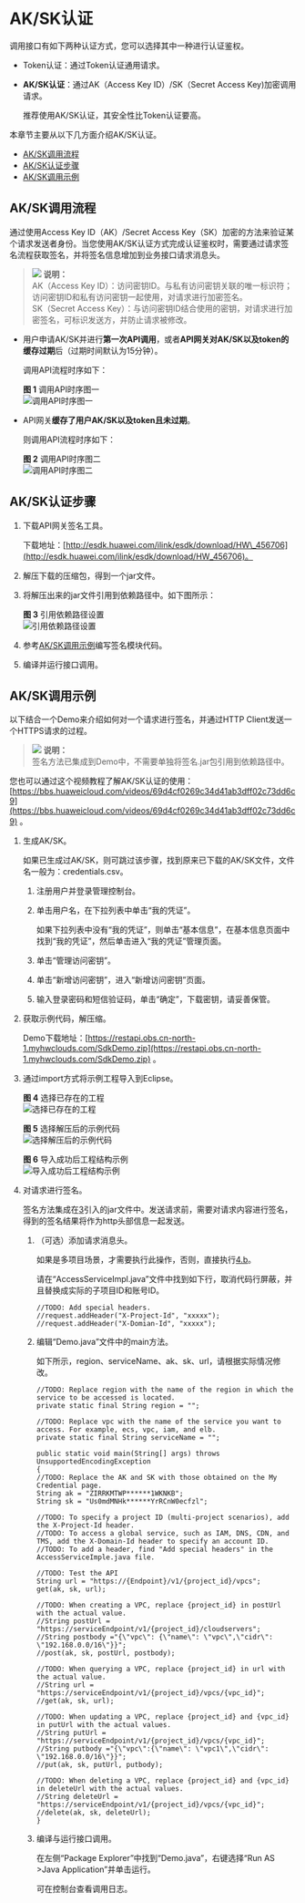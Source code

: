 # AK/SK认证<a name="ZH-CN_TOPIC_0146955886"></a>

调用接口有如下两种认证方式，您可以选择其中一种进行认证鉴权。

-   Token认证：通过Token认证通用请求。
-   **AK/SK认证**：通过AK（Access Key ID）/SK（Secret Access Key\)加密调用请求。

    推荐使用AK/SK认证，其安全性比Token认证要高。


本章节主要从以下几方面介绍AK/SK认证。

-   [AK/SK调用流程](#section193951126134615)
-   [AK/SK认证步骤](#section1563113011189)
-   [AK/SK调用示例](#section199977285218)

## AK/SK调用流程<a name="section193951126134615"></a>

通过使用Access Key ID（AK）/Secret Access Key（SK）加密的方法来验证某个请求发送者身份。当您使用AK/SK认证方式完成认证鉴权时，需要通过请求签名流程获取签名，并将签名信息增加到业务接口请求消息头。

>![](public_sys-resources/icon-note.gif) **说明：**   
>AK（Access Key ID）：访问密钥ID。与私有访问密钥关联的唯一标识符；访问密钥ID和私有访问密钥一起使用，对请求进行加密签名。  
>SK（Secret Access Key）：与访问密钥ID结合使用的密钥，对请求进行加密签名，可标识发送方，并防止请求被修改。  

-   用户申请AK/SK并进行**第一次API调用**，或者**API网关对AK/SK以及token的缓存过期**后（过期时间默认为15分钟）。

    调用API流程时序如下：

    **图 1**  调用API时序图一<a name="fig4213134555515"></a>  
    ![](figures/调用API时序图一.png "调用API时序图一")

-   API网关**缓存了用户AK/SK以及token且未过期**。

    则调用API流程时序如下：

    **图 2**  调用API时序图二<a name="fig18421944195716"></a>  
    ![](figures/调用API时序图二.png "调用API时序图二")


## AK/SK认证步骤<a name="section1563113011189"></a>

1.  下载API网关签名工具。

    下载地址：[http://esdk.huawei.com/ilink/esdk/download/HW\_456706](http://esdk.huawei.com/ilink/esdk/download/HW_456706)。

2.  解压下载的压缩包，得到一个jar文件。
3.  将解压出来的jar文件引用到依赖路径中。如下图所示：

    **图 3**  引用依赖路径设置<a name="fig1511913941815"></a>  
    ![](figures/引用依赖路径设置.png "引用依赖路径设置")

4.  参考[AK/SK调用示例](#section199977285218)编写签名模块代码。
5.  编译并运行接口调用。

## AK/SK调用示例<a name="section199977285218"></a>

以下结合一个Demo来介绍如何对一个请求进行签名，并通过HTTP Client发送一个HTTPS请求的过程。

>![](public_sys-resources/icon-note.gif) **说明：**   
>签名方法已集成到Demo中，不需要单独将签名.jar包引用到依赖路径中。  

您也可以通过这个视频教程了解AK/SK认证的使用：[https://bbs.huaweicloud.com/videos/69d4cf0269c34d41ab3dff02c73dd6c9](https://bbs.huaweicloud.com/videos/69d4cf0269c34d41ab3dff02c73dd6c9)  。

1.  生成AK/SK。

    如果已生成过AK/SK，则可跳过该步骤，找到原来已下载的AK/SK文件，文件名一般为：credentials.csv。

    1.  注册用户并登录管理控制台。
    2.  单击用户名，在下拉列表中单击“我的凭证”。

        如果下拉列表中没有“我的凭证”，则单击“基本信息”，在基本信息页面中找到“我的凭证”，然后单击进入“我的凭证”管理页面。


    1.  单击“管理访问密钥”。
    2.  单击“新增访问密钥”，进入“新增访问密钥”页面。
    3.  输入登录密码和短信验证码，单击“确定”，下载密钥，请妥善保管。

2.  获取示例代码，解压缩。

    Demo下载地址：[https://restapi.obs.cn-north-1.myhwclouds.com/SdkDemo.zip](https://restapi.obs.cn-north-1.myhwclouds.com/SdkDemo.zip)  。

3.  <a name="li19564155663214"></a>通过import方式将示例工程导入到Eclipse。

    **图 4**  选择已存在的工程<a name="fig16546145205014"></a>  
    ![](figures/选择已存在的工程.png "选择已存在的工程")

    **图 5**  选择解压后的示例代码<a name="fig767232218519"></a>  
    ![](figures/选择解压后的示例代码.png "选择解压后的示例代码")

    **图 6**  导入成功后工程结构示例<a name="fig159778103242"></a>  
    ![](figures/导入成功后工程结构示例.png "导入成功后工程结构示例")

4.  对请求进行签名。

    签名方法集成在[3](#li19564155663214)引入的jar文件中。发送请求前，需要对请求内容进行签名，得到的签名结果将作为http头部信息一起发送。

    1.  （可选）添加请求消息头。

        如果是多项目场景，才需要执行此操作，否则，直接执行[4.b](#li1985133317503)。

        请在“AccessServiceImpl.java”文件中找到如下行，取消代码行屏蔽，并且替换成实际的子项目ID和账号ID。

        ```
        //TODO: Add special headers.
        //request.addHeader("X-Project-Id", "xxxxx");
        //request.addHeader("X-Domian-Id", "xxxxx");
        ```

    2.  <a name="li1985133317503"></a>编辑“Demo.java”文件中的main方法。

        如下所示，region、serviceName、ak、sk、url，请根据实际情况修改。

        ```
        //TODO: Replace region with the name of the region in which the service to be accessed is located. 
        private static final String region = "";
        
        //TODO: Replace vpc with the name of the service you want to access. For example, ecs, vpc, iam, and elb.
        private static final String serviceName = "";
        
        public static void main(String[] args) throws UnsupportedEncodingException
        {
        //TODO: Replace the AK and SK with those obtained on the My Credential page.
        String ak = "ZIRRKMTWP******1WKNKB";
        String sk = "Us0mdMNHk******YrRCnW0ecfzl";
        
        //TODO: To specify a project ID (multi-project scenarios), add the X-Project-Id header.
        //TODO: To access a global service, such as IAM, DNS, CDN, and TMS, add the X-Domain-Id header to specify an account ID.
        //TODO: To add a header, find "Add special headers" in the AccessServiceImple.java file.
        
        //TODO: Test the API
        String url = "https://{Endpoint}/v1/{project_id}/vpcs";
        get(ak, sk, url);
        
        //TODO: When creating a VPC, replace {project_id} in postUrl with the actual value.
        //String postUrl = "https://serviceEndpoint/v1/{project_id}/cloudservers";
        //String postbody ="{\"vpc\": {\"name\": \"vpc\",\"cidr\": \"192.168.0.0/16\"}}";
        //post(ak, sk, postUrl, postbody);
        
        //TODO: When querying a VPC, replace {project_id} in url with the actual value.
        //String url = "https://serviceEndpoint/v1/{project_id}/vpcs/{vpc_id}";
        //get(ak, sk, url);
        
        //TODO: When updating a VPC, replace {project_id} and {vpc_id} in putUrl with the actual values.
        //String putUrl = "https://serviceEndpoint/v1/{project_id}/vpcs/{vpc_id}";
        //String putbody ="{\"vpc\":{\"name\": \"vpc1\",\"cidr\": \"192.168.0.0/16\"}}";
        //put(ak, sk, putUrl, putbody);
        
        //TODO: When deleting a VPC, replace {project_id} and {vpc_id} in deleteUrl with the actual values.
        //String deleteUrl = "https://serviceEndpoint/v1/{project_id}/vpcs/{vpc_id}";
        //delete(ak, sk, deleteUrl);
        }
        ```

    3.  编译与运行接口调用。

        在左侧“Package Explorer”中找到“Demo.java”，右键选择“Run AS \>Java Application”并单击运行。

        可在控制台查看调用日志。



